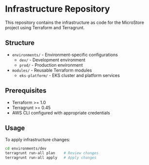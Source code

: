 # Infrastructure Repository

This repository contains the infrastructure as code for the MicroStore project using Terraform and Terragrunt.

## Structure

- `environments/` - Environment-specific configurations
  - `dev/` - Development environment
  - `prod/` - Production environment
- `modules/` - Reusable Terraform modules
  - `eks-platform/` - EKS cluster and platform services

## Prerequisites

- Terraform >= 1.0
- Terragrunt >= 0.45
- AWS CLI configured with appropriate credentials

## Usage

To apply infrastructure changes:

```bash
cd environments/dev
terragrunt run-all plan    # Review changes
terragrunt run-all apply   # Apply changes
``` 